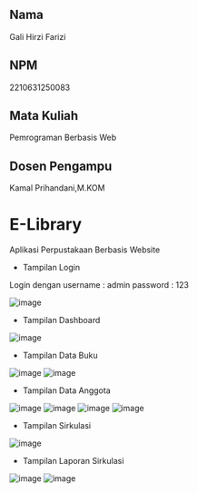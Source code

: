 ## Nama
Gali Hirzi Farizi

## NPM
2210631250083

## Mata Kuliah
Pemrograman Berbasis Web

## Dosen Pengampu
Kamal Prihandani,M.KOM

# E-Library
Aplikasi Perpustakaan Berbasis Website

* Tampilan Login

Login dengan
username : admin
password : 123

![image](https://user-images.githubusercontent.com/70128349/224609996-27b04aa3-a9bd-4f7b-9dc7-097aff858b39.png)


* Tampilan Dashboard

 ![image](https://user-images.githubusercontent.com/70128349/224610261-0da4f00d-57a2-43f8-bbcd-d5c67b43b9ca.png)

 
* Tampilan Data Buku

![image](https://user-images.githubusercontent.com/70128349/224611064-dd975f59-8783-4f5d-ba20-7bff3a2a112c.png)
![image](https://user-images.githubusercontent.com/70128349/224611147-08ef3171-0481-4810-a3d7-6638112ccdcf.png)



* Tampilan Data Anggota

![image](https://user-images.githubusercontent.com/70128349/224611203-e79e5954-9e59-4447-953c-1fc5b6ad3eb7.png)
![image](https://user-images.githubusercontent.com/70128349/224611231-bd6ca70d-bd60-4383-aa47-7aad52cc87b8.png)
![image](https://user-images.githubusercontent.com/70128349/224611272-f6b8a004-6a7f-455b-99da-eec757090f18.png)
![image](https://user-images.githubusercontent.com/70128349/224611361-f3681ef2-2a83-4e9b-b79c-bf02f7c1f6d0.png)


* Tampilan Sirkulasi

![image](https://user-images.githubusercontent.com/70128349/224611440-718a7223-9c61-4e3a-983b-b68c0c1c46f5.png)


* Tampilan Laporan Sirkulasi

![image](https://user-images.githubusercontent.com/70128349/224611522-ec88068a-0dc8-4d3f-8485-a9e880036f2e.png)
![image](https://user-images.githubusercontent.com/70128349/224611568-c2124680-ff66-4358-971d-15ff7585e94c.png)
